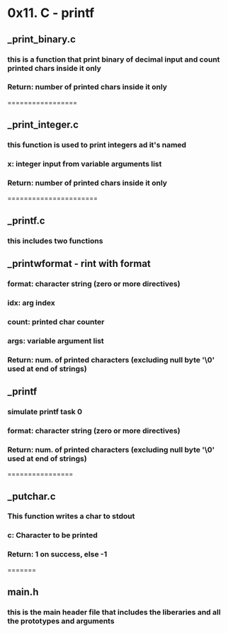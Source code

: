 # 0x11. C - printf

## _print_binary.c 
### this is a function that print binary of decimal input and count printed chars inside it only
### Return: number of printed chars inside it only
=================
## _print_integer.c
### this function is used to print integers ad it's named
### x: integer input from variable arguments list
### Return: number of printed chars inside it only
======================
## _printf.c
### this includes two functions

## _printwformat - rint with format
### format: character string (zero or more directives)
### idx: arg index
### count: printed char counter
### args: variable argument list
### Return: num. of printed characters (excluding null byte '\0' used at end of strings)

## _printf
### simulate printf task 0
### format: character string (zero or more directives)
### Return: num. of printed characters (excluding null byte '\0' used at end of strings)
================
## _putchar.c
### This function writes a char to stdout
### c: Character to be printed
### Return: 1 on success, else -1
=======
## main.h
### this is the main header file that includes the liberaries and all the prototypes and arguments 
